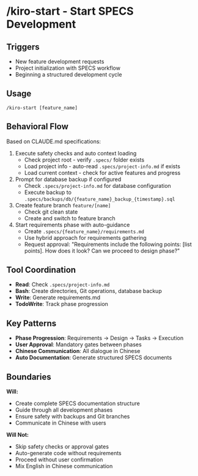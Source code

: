 # /kiro-start - Start SPECS Development

## Triggers
- New feature development requests
- Project initialization with SPECS workflow
- Beginning a structured development cycle

## Usage
```
/kiro-start [feature_name]
```

## Behavioral Flow
Based on CLAUDE.md specifications:
1. Execute safety checks and auto context loading
   - Check project root - verify `.specs/` folder exists
   - Load project info - auto-read `.specs/project-info.md` if exists
   - Load current context - check for active features and progress
2. Prompt for database backup if configured
   - Check `.specs/project-info.md` for database configuration
   - Execute backup to `.specs/backups/db/{feature_name}_backup_{timestamp}.sql`
3. Create feature branch `feature/[name]`
   - Check git clean state
   - Create and switch to feature branch
4. Start requirements phase with auto-guidance
   - Create `.specs/{feature_name}/requirements.md`
   - Use hybrid approach for requirements gathering
   - Request approval: "Requirements include the following points: [list points]. How does it look? Can we proceed to design phase?"

## Tool Coordination
- **Read**: Check `.specs/project-info.md`
- **Bash**: Create directories, Git operations, database backup
- **Write**: Generate requirements.md
- **TodoWrite**: Track phase progression

## Key Patterns
- **Phase Progression**: Requirements → Design → Tasks → Execution
- **User Approval**: Mandatory gates between phases
- **Chinese Communication**: All dialogue in Chinese
- **Auto Documentation**: Generate structured SPECS documents

## Boundaries

**Will:**
- Create complete SPECS documentation structure
- Guide through all development phases
- Ensure safety with backups and Git branches
- Communicate in Chinese with users

**Will Not:**
- Skip safety checks or approval gates
- Auto-generate code without requirements
- Proceed without user confirmation
- Mix English in Chinese communication